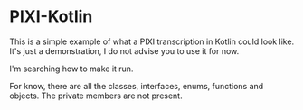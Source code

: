 # PIXI-Kotlin

This is a simple example of what a PIXI transcription in Kotlin could look like.
It's just a demonstration, I do not advise you to use it for now.

I'm searching how to make it run.

For know, there are all the classes, interfaces, enums, functions and objects.
The private members are not present.
